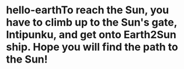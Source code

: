 # hello-earthTo reach the Sun, you have to climb up to the Sun's gate, Intipunku, and get onto Earth2Sun ship. Hope you will find the path to the Sun!
